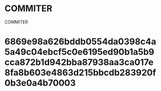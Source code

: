 # COMMITER
COMMITER






# 6869e98a626bddb0554da0398c4a5a49c04ebcf5c0e6195ed90b1a5b9cca872b1d942bba87938aa3ca017e8fa8b603e4863d215bbcdb283920f0b3e0a4b70003
